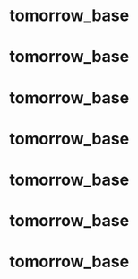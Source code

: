 # tomorrow_base
# tomorrow_base
# tomorrow_base
# tomorrow_base
# tomorrow_base
# tomorrow_base
# tomorrow_base
